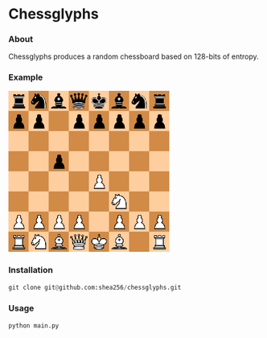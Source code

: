# Chessglyphs

### About

Chessglyphs produces a random chessboard based on 128-bits of entropy.

### Example

![This is an image](/images/example.png)

### Installation

```python
git clone git@github.com:shea256/chessglyphs.git
```

### Usage

```
python main.py
```

